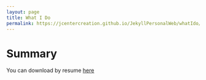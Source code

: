 ```yaml
---
layout: page
title: What I Do
permalink: https://jcentercreation.github.io/JekyllPersonalWeb/whatIdo/
---
```

<h1>Summary</h1>

You can download by resume [here](/assets/files/resume.pdf) 


